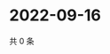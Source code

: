 # 2022-09-16

共 0 条

<!-- BEGIN WEIBO -->
<!-- 最后更新时间 Fri Sep 16 2022 16:22:26 GMT+0800 (China Standard Time) -->

<!-- END WEIBO -->
